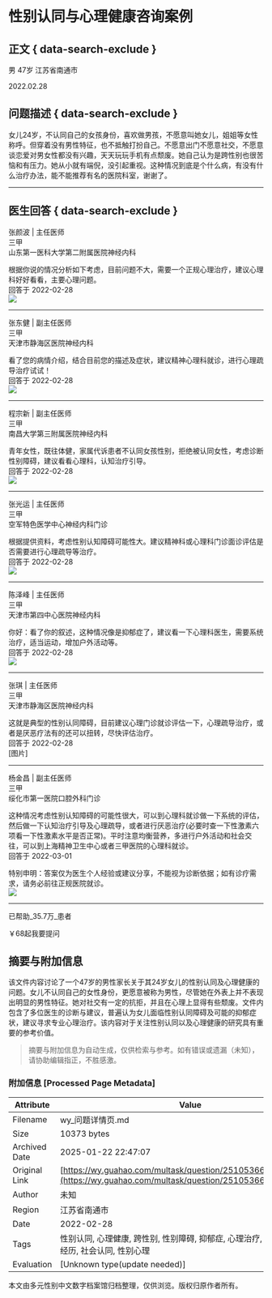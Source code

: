# 性别认同与心理健康咨询案例

## 正文 { data-search-exclude }


男  47岁 江苏省南通市

2022.02.28

## 问题描述 { data-search-exclude }
女儿24岁，不认同自己的女孩身份，喜欢做男孩，不愿意叫她女儿，姐姐等女性称呼。但穿着没有男性特征，也不抵触打扮自己。不愿意出门不愿意社交，不愿意谈恋爱对男女性都没有兴趣，天天玩玩手机有点颓废。她自己认为是跨性别也很苦恼和有压力。她从小就有端倪，没引起重视。这种情况到底是个什么病，有没有什么治疗办法，能不能推荐有名的医院科室，谢谢了。

---

## 医生回答 { data-search-exclude }

张颜波 | 主任医师  
三甲  
山东第一医科大学第二附属医院神经内科

根据你说的情况分析如下考虑，目前问题不大，需要一个正规心理治疗，建议心理科好好看看，主要心理问题。  
回答于 2022-02-28  
![](https://kano.guahao.cn//mCY263228082.jpg?timestamp=1581904129740&square=1&resize=72x72&webp=80)

---

张东健 | 副主任医师  
三甲  
天津市静海区医院神经内科

看了您的病情介绍，结合目前您的描述及症状，建议精神心理科就诊，进行心理疏导治疗试试！  
回答于 2022-02-28  
![](https://kano.guahao.cn//nK5323121174.jpg?timestamp=1596001030626&square=1&resize=72x72&webp=80)

---

程宗新 | 副主任医师  
三甲  
南昌大学第三附属医院神经内科

青年女性，既往体健，家属代诉患者不认同女孩性别，拒绝被认同女性，考虑诊断性别障碍，建议看看心理科，认知治疗引导。  
回答于 2022-02-28  
![](https://kano.guahao.cn//Ehf52609701.jpg?timestamp=1541051662823&square=1&resize=72x72&webp=80)

---

张光运 | 主任医师  
三甲  
空军特色医学中心神经内科门诊

根据提供资料，考虑性别认知障碍可能性大。建议精神科或心理科门诊面诊评估是否需要进行心理疏导等治疗。  
回答于 2022-02-28  
![](https://kano.guahao.cn//fd1282002074.jpg?timestamp=1586150552678&square=1&resize=72x72&webp=80)

---

陈泽峰 | 主任医师  
三甲  
天津市第四中心医院神经内科

你好：看了你的叙述，这种情况像是抑郁症了，建议看一下心理科医生，需要系统治疗，适当运动，增加户外活动等。  
回答于 2022-02-28  
![](https://kano.guahao.cn//Z0h2702828.jpg?timestamp=1610587398086&square=1&resize=72x72&webp=80)

---

张琪 | 主任医师  
三甲  
天津市静海区医院神经内科

这就是典型的性别认同障碍，目前建议心理门诊就诊评估一下，心理疏导治疗，或者是厌恶疗法有的还可以扭转，尽快评估治疗。  
回答于 2022-02-28  
[图片]

---

杨金昌 | 副主任医师  
三甲  
绥化市第一医院口腔外科门诊

这种情况考虑性别认知障碍的可能性很大，可以到心理科就诊做一下系统的评估，然后做一下认知治疗引导及心理疏导，或者进行厌恶治疗(必要时查一下性激素六项看一下性激素水平是否正常)。平时注意均衡营养，多进行户外活动和社会交往，可以到上海精神卫生中心或者三甲医院的心理科就诊。  
回答于 2022-03-01  

特别申明：答案仅为医生个人经验或建议分享，不能视为诊断依据；如有诊疗需求，请务必前往正规医院就诊。  
![](https://kano-sns.guahao.cn/4NS94848666?webp=80)

---

已帮助_35.7万_患者

￥68起我要提问
<!-- tcd_original_link https://wy.guahao.com/multask/question/251053665670955009 -->


## 摘要与附加信息

<!-- tcd_abstract -->
该文件内容讨论了一个47岁的男性家长关于其24岁女儿的性别认同及心理健康的问题。女儿不认同自己的女性身份，更愿意被称为男性，尽管她在外表上并不表现出明显的男性特征。她对社交有一定的抗拒，并且在心理上显得有些颓废。文件内包含了多位医生的诊断与建议，普遍认为女儿面临性别认同障碍及可能的抑郁症状，建议寻求专业心理治疗。该内容对于关注性别认同以及心理健康的研究具有重要的参考价值。
<!-- tcd_abstract_end -->

> 摘要与附加信息为自动生成，仅供检索与参考。如有错误或遗漏（未知），请协助编辑指正，不胜感激。

### 附加信息 [Processed Page Metadata]

| Attribute       | Value                                  |
|-----------------|----------------------------------------|
| Filename        | wy_问题详情页.md                             |
| Size            | 10373 bytes                           |
| Archived Date   | 2025-01-22 22:47:07                             |
| Original Link   | [https://wy.guahao.com/multask/question/251053665670955009](https://wy.guahao.com/multask/question/251053665670955009)                       |
| Author          | 未知                               |
| Region          | 江苏省南通市                               |
| Date            | 2022-02-28                                 |
| Tags            | 性别认同, 心理健康, 跨性别, 性别障碍, 抑郁症, 心理治疗, 医疗建议, 生活经历, 社会认同, 性别心理                                 |
| Evaluation            | [Unknown type(update needed)]                                 |
<!-- tcd_table_end -->

本文由多元性别中文数字档案馆归档整理，仅供浏览。版权归原作者所有。

